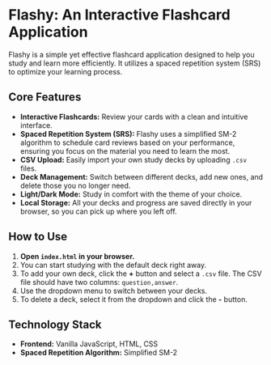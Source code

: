 # Flashy: An Interactive Flashcard Application

Flashy is a simple yet effective flashcard application designed to help you study and learn more efficiently. It utilizes a spaced repetition system (SRS) to optimize your learning process.

## Core Features

*   **Interactive Flashcards:** Review your cards with a clean and intuitive interface.
*   **Spaced Repetition System (SRS):** Flashy uses a simplified SM-2 algorithm to schedule card reviews based on your performance, ensuring you focus on the material you need to learn the most.
*   **CSV Upload:** Easily import your own study decks by uploading `.csv` files.
*   **Deck Management:** Switch between different decks, add new ones, and delete those you no longer need.
*   **Light/Dark Mode:** Study in comfort with the theme of your choice.
*   **Local Storage:** All your decks and progress are saved directly in your browser, so you can pick up where you left off.

## How to Use

1.  **Open `index.html` in your browser.**
2.  You can start studying with the default deck right away.
3.  To add your own deck, click the **+** button and select a `.csv` file. The CSV file should have two columns: `question,answer`.
4.  Use the dropdown menu to switch between your decks.
5.  To delete a deck, select it from the dropdown and click the **-** button.

## Technology Stack

*   **Frontend:** Vanilla JavaScript, HTML, CSS
*   **Spaced Repetition Algorithm:** Simplified SM-2
